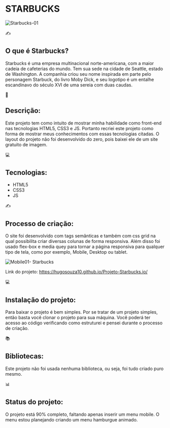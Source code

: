 <h1> STARBUCKS </h1>

![Starbucks-01](https://user-images.githubusercontent.com/51915862/135938780-a1f51e34-05d6-428b-9d7a-748ce2b43abe.png)


✍️<h2>O que é Starbucks? </h2>
Starbucks é uma empresa multinacional norte-americana, com a maior cadeia de cafeterias do mundo.
Tem sua sede na cidade de Seattle, estado de Washington. A companhia criou seu nome inspirada em 
parte pelo personagem Starbuck, do livro Moby Dick, e seu logotipo é um entalhe escandinavo 
do século XVI de uma sereia com duas caudas.

📱 <h2>Descrição:</h2>
Este projeto tem como intuito de mostrar minha habilidade como front-end
nas tecnologias HTML5, CSS3 e JS. Portanto recriei este projeto como forma de mostrar
meus conhecimentos com essas tecnologias citadas. O layout do projeto não foi desenvolvido
do zero, pois baixei ele de um site gratuito de imagem.


💻 <h2>Tecnologias:</h2>
<ul>
  <li>HTML5</li>
  <li>CSS3</li>
  <li>JS</li>
</ul>




✍️ <h2>Processo de criação:</h2>
O site foi desenvolvido com tags semânticas e também com css grid na qual
possibilita criar diversas colunas de forma responsiva. Além disso foi usado
flex-box e media quey para tornar a página responsiva para qualquer tipo
de tela, como por exemplo, Mobile, Desktop ou tablet.


![Mobile01- Starbucks](https://user-images.githubusercontent.com/51915862/135939999-9f1bb97c-1234-41b8-9e3e-f931ffd85820.png)



Link do projeto:
https://hugosouza10.github.io/Projeto-Starbucks.io/

💻 <h2>Instalação do projeto:</h2>
Para baixar o projeto é bem simples. Por se tratar de um projeto simples, então
basta você clonar o projeto para sua máquina. Você poderá ter acesso
ao código verificando como estruturei e pensei durante o processo de criação.


📚<h2>Bibliotecas:</h2>
Este projeto não foi usada nenhuma biblioteca, ou seja, foi tudo criado
puro mesmo.

📊 <h2>Status do projeto:</h2>

O projeto está 90% completo, faltando apenas inserir um menu mobile. O menu
estou planejando criando um menu hamburgue animado.
